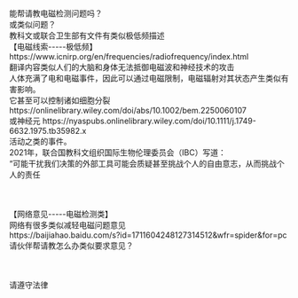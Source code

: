 <br>
<br>
<br>
<br>
<br>
能帮请教电磁检测问题吗？<br>
或类似问题？<br>
教科文或联合卫生部有文件有类似极低频描述<br>
【电磁线索-----极低频】<br>
https://www.icnirp.org/en/frequencies/radiofrequency/index.html<br>
翻译内容类似人们的大脑和身体无法抵御电磁波和神经技术的攻击<br>
人体充满了电和电磁事件，因此可以通过电磁限制，电磁辐射对其状态产生类似有害影响。<br>
它甚至可以控制诸如细胞分裂 https://onlinelibrary.wiley.com/doi/abs/10.1002/bem.2250060107 <br>
或神经元 https://nyaspubs.onlinelibrary.wiley.com/doi/10.1111/j.1749-6632.1975.tb35982.x <br>
活动之类的事件。<br>
2021年，联合国教科文组织国际生物伦理委员会（IBC）写道：<br>
“可能干扰我们决策的外部工具可能会质疑甚至挑战个人的自由意志，从而挑战个人的责任<br>
<br>
<br>
<br>
【网络意见-----电磁检测类】<br>
网络有很多类似减轻电磁问题意见<br>
https://baijiahao.baidu.com/s?id=1711604248127314512&wfr=spider&for=pc<br>
请伙伴帮请教怎么办类似要求意见？<br>
<br>
<br>
<br>
请遵守法律<br>
<br>
<br>
<br>
<br>
<br>
<br>
<br>
<br>
<br>
<br>
<br>
